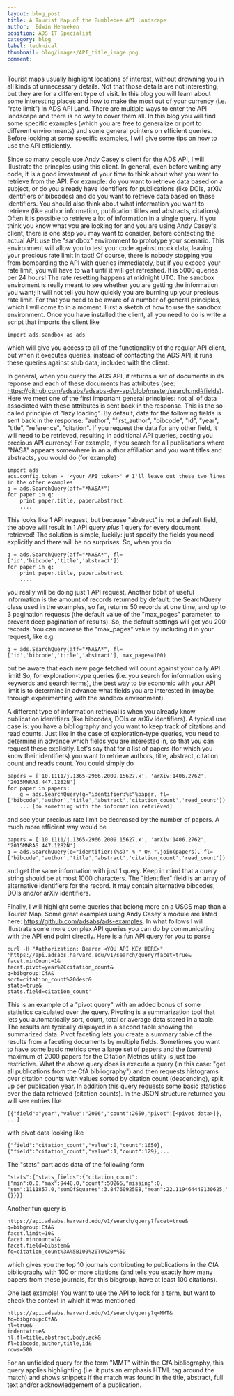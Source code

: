 ```yaml
---
layout: blog_post
title: A Tourist Map of the Bumblebee API Landscape
author:  Edwin Henneken
position: ADS IT Specialist
category: blog
label: technical
thumbnail: blog/images/API_title_image.png
comment:
---
```


Tourist maps usually highlight locations of interest, without drowning you in all kinds of unnecessary details. Not that those details are not interesting, but they are for a different type of visit. In this blog you will learn about some interesting places and how to make the most out of your currency (i.e. "rate limit") in ADS API Land. There are multiple ways to enter the API landscape and there is no way to cover them all. In this blog you will find some specific examples (which you are free to generalize or port to different environments) and some general pointers on efficient queries. Before looking at some specific examples, I will give some tips on how to use the API efficiently.

Since so many people use Andy Casey's client for the ADS API, I will illustrate the princples using this client. In general, even before writing any code, it is a good investment of your time to think about what you want to retrieve from the API. For example: do you want to retrieve data based on a subject, or do you already have identifiers for publications (like DOIs, arXiv identifiers or bibcodes) and do you want to retrieve data based on these identifiers. You should also think about what information you want to retrieve (like author information, publication titles and abstracts, citations). Often it is possible to retrieve a lot of information in a single query. If you think you know what you are looking for and you are using Andy Casey's client, there is one step you may want to consider, before contacting the actual API: use the "sandbox" environment to prototype your scenario. This environment will allow you to test your code against mock data, leaving your precious rate limit in tact! Of course, there is nobody stopping you from bombarding the API with queries immediately, but if you exceed your rate limit, you will have to wait until it will get refreshed. It is 5000 queries per 24 hours! The rate resetting happens at midnight UTC. The sandbox enviroment is really meant to see whether you are getting the information you want; it will not tell you how quickly you are burning up your precious rate limit. For that you need to be aware of a number of general principles, which I will come to in a moment. First a sketch of how to use the sandbox environment. Once you have installed the client, all you need to do is write a script that imports the client like

    import ads.sandbox as ads

which will give you access to all of the functionality of the regular API client, but when it executes queries, instead of contacting the ADS API, it runs these queries against stub data, included with the client. 

In general, when you query the ADS API, it returns a set of documents in its reponse and each of these documents has attributes (see: https://github.com/adsabs/adsabs-dev-api/blob/master/search.md#fields). Here we meet one of the first important general principles: not all of data associated with these attributes is sent back in the response. This is the so-called principle of "lazy loading". By default, data for the following fields is sent back in the response: "author", "first_author", "bibcode", "id", "year", "title", "reference", "citation". If you request the data for any other field, it will need to be retrieved, resulting in additional API queries, costing you precious API currency! For example, if you search for all publications where "NASA" appears somewhere in an author affiliation and you want titles and abstracts, you would do (for example)

    import ads
	ads.config.token = '<your API token>' # I'll leave out these two lines in the other examples
	q = ads.SearchQuery(aff="*NASA*")
	for paper in q:
	    print paper.title, paper.abstract
	    ....
		
This looks like 1 API request, but because "abstract" is not a default field, the above will result in 1 API query *plus* 1 query for every document retrieved! The solution is simple, luckily: just specify the fields you need explicitly and there will be no surprises. So, when you do

	q = ads.SearchQuery(aff="*NASA*", fl=['id','bibcode','title','abstract'])
	for paper in q:
	    print paper.title, paper.abstract
	    ....
		
you really will be doing just 1 API request. Another tidbit of useful information is the amount of records returned by default: the SearchQuery class used in the examples, so far, returns 50 records at one time, and up to 3 pagination requests (the default value of the "max_pages" parameter, to prevent deep pagination of results). So, the default settings will get you 200 records. You can increase the "max_pages" value by including it in your request, like e.g.

    q = ads.SearchQuery(aff="*NASA*", fl=['id','bibcode','title','abstract'], max_pages=100)

but be aware that each new page fetched will count against your daily API limit! So, for exploration-type queries (i.e. you search for information using keywords and search terms), the best way to be economic with your API limit is to determine in advance what fields you are interested in (maybe through experimenting with the sandbox environment).

A different type of information retrieval is when you already know publication identifiers (like bibcodes, DOIs or arXiv identifiers). A typical use case is: you have a bibliography and you want to keep track of citations and read counts. Just like in the case of exploration-type queries, you need to determine in advance which fields you are interested in, so that you can request these explicitly. Let's say that for a list of papers (for which you know their identifiers) you want to retrieve authors, title, abstract, citation count and reads count. You could simply do

	papers = ['10.1111/j.1365-2966.2009.15627.x', 'arXiv:1406.2762', '2015MNRAS.447.1282N']
	for paper in papers:
	    q = ads.SearchQuery(q="identifier:%s"%paper, fl=['bibcode','author','title','abstract','citation_count','read_count'])
		... [do something with the information retrieved]
		
and see your precious rate limit be decreased by the number of papers. A much more efficient way would be

	papers = ['10.1111/j.1365-2966.2009.15627.x', 'arXiv:1406.2762', '2015MNRAS.447.1282N']
	q = ads.SearchQuery(q="identifier:(%s)" % " OR ".join(papers), fl=['bibcode','author','title','abstract','citation_count','read_count'])
	
and get the same information with just 1 query. Keep in mind that a query string should be at most 1000 characters. The "identifier" field is an array of alternative identifiers for the record. It may contain alternative bibcodes, DOIs and/or arXiv identifiers. 

Finally, I will highlight some queries that belong more on a USGS map than a Tourist Map. Some great examples using Andy Casey's module are listed here: https://github.com/adsabs/ads-examples. In what follows I will illustrate some more complex API queries you can do by communicating with the API end point directly. Here is a fun API query for you to parse

    curl -H "Authorization: Bearer <YOU API KEY HERE>" 'https://api.adsabs.harvard.edu/v1/search/query?facet=true&
	facet.minCount=1&
	facet.pivot=year%2Ccitation_count&
	q=bibgroup:CfA&
	sort=citation_count%20desc&
	stats=true&
	stats.field=citation_count'

This is an example of a "pivot query" with an added bonus of some statistics calculated over the query. Pivoting is a summarization tool that lets you automatically sort, count, total or average data stored in a table. The results are typically displayed in a second table showing the summarized data. Pivot faceting lets you create a summary table of the results from a faceting documents by multiple fields. Sometimes you want to have some basic metrics over a large set of papers and the (current) maximum of 2000 papers for the Citation Metrics utility is just too restrictive. What the above query does is execute a query (in this case: "get all publications from the CfA bibliography") and then requests histograms over citation counts with values sorted by citation count (descending), split up per publication year. In addition this query requests some basic statistics over the data retrieved (citation counts). In the JSON structure returned you will see entries like

    [{"field":"year","value":"2006","count":2650,"pivot":[<pivot data>]}, ...]

with pivot data looking like

    {"field":"citation_count","value":0,"count":1650},{"field":"citation_count","value":1,"count":129},...

The "stats" part adds data of the following form

    "stats":{"stats_fields":{"citation_count":{"min":0.0,"max":9448.0,"count":50266,"missing":0,
	"sum":1111857.0,"sumOfSquares":3.84760925E8,"mean":22.119464449130625,"stddev":84.6484992170285,"facets":{}}}}

Another fun query is

    https://api.adsabs.harvard.edu/v1/search/query?facet=true&
	q=bibgroup:CfA&
	facet.limit=10&
	facet.mincount=1&
	facet.field=bibstem&
	fq=citation_count%3A%5B100%20TO%20*%5D

which gives you the top 10 journals contributing to publications in the CfA bibliography with 100 or more citations (and tells you exactly how many papers from these journals, for this bibgroup, have at least 100 citations).

One last example! You want to use the API to look for a term, but want to check the context in which it was mentioned. 

    https://api.adsabs.harvard.edu/v1/search/query?q=MMT&
	fq=bibgroup:CfA&
	hl=true&
	indent=true&
	hl.fl=title,abstract,body,ack&
	fl=bibcode,author,title,id&
	rows=500

For an unfielded query for the term "MMT" within the CfA bibliography, this query applies highlighting (i.e. it puts an emphasis HTML tag around the match) and shows snippets if the match was found in the title, abstract, full text and/or acknowledgement of a publication.